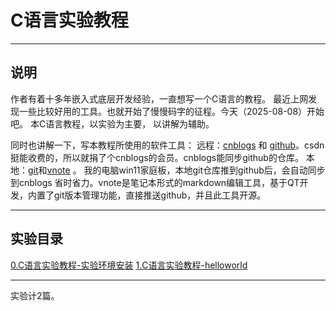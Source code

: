 # C语言实验教程
***
## 说明
作者有着十多年嵌入式底层开发经验，一直想写一个C语言的教程。
最近上网发现一些比较好用的工具。也就开始了慢慢码字的征程。今天（2025-08-08）开始吧。
本C语言教程，以实验为主要， 以讲解为辅助。

同时也讲解一下，写本教程所使用的软件工具：
远程：[cnblogs](https://www.cnblogs.com/) 和 [github](https://github.com/)。csdn挺能收费的，所以就捐了个cnblogs的会员。cnblogs能同步github的仓库。
本地：[git](https://git-scm.com/)和[vnote](https://app.vnote.fun/zh_cn/) 。 我的电脑win11家庭板，本地git仓库推到github后，会自动同步到cnblogs 省时省力。vnote是笔记本形式的markdown编辑工具，基于QT开发，内置了git版本管理功能，直接推送github，并且此工具开源。
***
## 实验目录
[0.C语言实验教程-实验环境安装](https://www.cnblogs.com/qs52/p/19028287)
[1.C语言实验教程-helloworld](https://www.cnblogs.com/qs52/p/19028288)

***
实验计2篇。